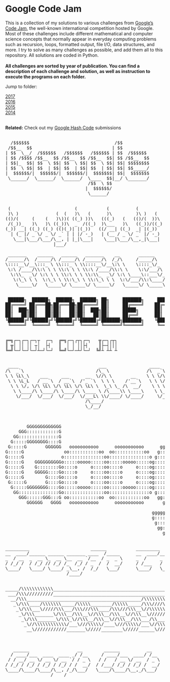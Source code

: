 <h1>Google Code Jam</h1>

This is a collection of my solutions to various challenges from <a href="https://code.google.com/codejam/">Google’s Code Jam</a>, the well-known international competition hosted by Google. Most of these challenges include different mathematical and computer science concepts that normally appear in everyday computing problems such as recursion, loops, formatted output, file I/O, data structures, and more. I try to solve as many challenges as possible, and add them all to this repository. All solutions are coded in Python.
<br><br>
<b>All challenges are sorted by year of publication. You can find a description of each challenge and solution, as well as instruction to execute the programs on each folder.</b>
<br>

Jump to folder:
<!-- <a href="https://github.com/yogurt1989/Google-Code-Jam/tree/master/2018">2018</a><br> -->
<a href="https://github.com/yogurt1989/Google-Code-Jam/tree/master/2017">2017</a><br>
<a href="https://github.com/yogurt1989/Google-Code-Jam/tree/master/2016">2016</a><br>
<a href="https://github.com/yogurt1989/Google-Code-Jam/tree/master/2015">2015</a><br>
<a href="https://github.com/yogurt1989/Google-Code-Jam/tree/master/2014">2014</a><br>

<br>
<b>Related:</b> Check out my <a href="https://github.com/yogurt1989/Google-Hash-Code/tree/master">Google Hash Code</a> submissions<br>
<br>

<pre>
  /$$$$$$                                /$$                  /$$$$$$                  /$$                    /$$$$$                        
 /$$__  $$                              | $$                 /$$__  $$                | $$                   |__  $$                        
| $$  \__/  /$$$$$$   /$$$$$$   /$$$$$$ | $$  /$$$$$$       | $$  \__/  /$$$$$$   /$$$$$$$  /$$$$$$             | $$  /$$$$$$  /$$$$$$/$$$$ 
| $$ /$$$$ /$$__  $$ /$$__  $$ /$$__  $$| $$ /$$__  $$      | $$       /$$__  $$ /$$__  $$ /$$__  $$            | $$ |____  $$| $$_  $$_  $$
| $$|_  $$| $$  \ $$| $$  \ $$| $$  \ $$| $$| $$$$$$$$      | $$      | $$  \ $$| $$  | $$| $$$$$$$$       /$$  | $$  /$$$$$$$| $$ \ $$ \ $$
| $$  \ $$| $$  | $$| $$  | $$| $$  | $$| $$| $$_____/      | $$    $$| $$  | $$| $$  | $$| $$_____/      | $$  | $$ /$$__  $$| $$ | $$ | $$
|  $$$$$$/|  $$$$$$/|  $$$$$$/|  $$$$$$$| $$|  $$$$$$$      |  $$$$$$/|  $$$$$$/|  $$$$$$$|  $$$$$$$      |  $$$$$$/|  $$$$$$$| $$ | $$ | $$
 \______/  \______/  \______/  \____  $$|__/ \_______/       \______/  \______/  \_______/ \_______/       \______/  \_______/|__/ |__/ |__/
                               /$$  \ $$                                                                                                    
                              |  $$$$$$/                                                                                                    
                               \______/    


 (                        (           (          (                               
 )\ )              (  (   )\   (      )\         )\ )   (      (      )     )    
(()/(     (    (   )\))( ((_) ))\   (((_)   (   (()/(  ))\     )\  ( /(    (     
 /(_))_   )\   )\ ((_))\  _  /((_)  )\___   )\   ((_))/((_)   ((_) )(_))   )\  ' 
(_)) __| ((_) ((_) (()(_)| |(_))   ((/ __| ((_)  _| |(_))    _ | |((_)_  _((_))  
  | (_ |/ _ \/ _ \/ _` | | |/ -_)   | (__ / _ \/ _` |/ -_)  | || |/ _` || '  \() 
   \___|\___/\___/\__, | |_|\___|    \___|\___/\__,_|\___|   \__/ \__,_||_|_|_|  
                  |___/ 

 _______    ______   ______   _______    __       ______       ______   ______   ______   ______       _________  ________   ___ __ __     
/______/\  /_____/\ /_____/\ /______/\  /_/\     /_____/\     /_____/\ /_____/\ /_____/\ /_____/\     /________/\/_______/\ /__//_//_/\    
\::::__\/__\:::_ \ \\:::_ \ \\::::__\/__\:\ \    \::::_\/_    \:::__\/ \:::_ \ \\:::_ \ \\::::_\/_    \__.::.__\/\::: _  \ \\::\| \| \ \   
 \:\ /____/\\:\ \ \ \\:\ \ \ \\:\ /____/\\:\ \    \:\/___/\    \:\ \  __\:\ \ \ \\:\ \ \ \\:\/___/\     /_\::\ \  \::(_)  \ \\:.      \ \  
  \:\\_  _\/ \:\ \ \ \\:\ \ \ \\:\\_  _\/ \:\ \____\::___\/_    \:\ \/_/\\:\ \ \ \\:\ \ \ \\::___\/_    \:.\::\ \  \:: __  \ \\:.\-/\  \ \ 
   \:\_\ \ \  \:\_\ \ \\:\_\ \ \\:\_\ \ \  \:\/___/\\:\____/\    \:\_\ \ \\:\_\ \ \\:\/.:| |\:\____/\    \: \  \ \  \:.\ \  \ \\. \  \  \ \
    \_____\/   \_____\/ \_____\/ \_____\/   \_____\/ \_____\/     \_____\/ \_____\/ \____/_/ \_____\/     \_____\/   \__\/\__\/ \__\/ \__\/
               
               
 ██████╗  ██████╗  ██████╗  ██████╗ ██╗     ███████╗     ██████╗ ██████╗ ██████╗ ███████╗         ██╗ █████╗ ███╗   ███╗
██╔════╝ ██╔═══██╗██╔═══██╗██╔════╝ ██║     ██╔════╝    ██╔════╝██╔═══██╗██╔══██╗██╔════╝         ██║██╔══██╗████╗ ████║
██║  ███╗██║   ██║██║   ██║██║  ███╗██║     █████╗      ██║     ██║   ██║██║  ██║█████╗           ██║███████║██╔████╔██║
██║   ██║██║   ██║██║   ██║██║   ██║██║     ██╔══╝      ██║     ██║   ██║██║  ██║██╔══╝      ██   ██║██╔══██║██║╚██╔╝██║
╚██████╔╝╚██████╔╝╚██████╔╝╚██████╔╝███████╗███████╗    ╚██████╗╚██████╔╝██████╔╝███████╗    ╚█████╔╝██║  ██║██║ ╚═╝ ██║
 ╚═════╝  ╚═════╝  ╚═════╝  ╚═════╝ ╚══════╝╚══════╝     ╚═════╝ ╚═════╝ ╚═════╝ ╚══════╝     ╚════╝ ╚═╝  ╚═╝╚═╝     ╚═╝


╔═╗┌─┐┌─┐┌─┐┬  ┌─┐  ╔═╗┌─┐┌┬┐┌─┐   ╦┌─┐┌┬┐
║ ╦│ ││ ││ ┬│  ├┤   ║  │ │ ││├┤    ║├─┤│││
╚═╝└─┘└─┘└─┘┴─┘└─┘  ╚═╝└─┘─┴┘└─┘  ╚╝┴ ┴┴ ┴ 


 ____                              ___                ____                __                _____                           
/\  _`\                           /\_ \              /\  _`\             /\ \              /\___ \                          
\ \ \L\_\    ___     ___      __  \//\ \       __    \ \ \/\_\    ___    \_\ \      __     \/__/\ \     __       ___ ___    
 \ \ \L_L   / __`\  / __`\  /'_ `\  \ \ \    /'__`\   \ \ \/_/_  / __`\  /'_` \   /'__`\      _\ \ \  /'__`\   /' __` __`\  
  \ \ \/, \/\ \L\ \/\ \L\ \/\ \L\ \  \_\ \_ /\  __/    \ \ \L\ \/\ \L\ \/\ \L\ \ /\  __/     /\ \_\ \/\ \L\.\_ /\ \/\ \/\ \ 
   \ \____/\ \____/\ \____/\ \____ \ /\____\\ \____\    \ \____/\ \____/\ \___,_\\ \____\    \ \____/\ \__/.\_\\ \_\ \_\ \_\
    \/___/  \/___/  \/___/  \/___L\ \\/____/ \/____/     \/___/  \/___/  \/__,_ / \/____/     \/___/  \/__/\/_/ \/_/\/_/\/_/
                              /\____/                                                                                       
                              \_/__/ 

                                                                                                                                                                                                                                                           
                                                                                                                                                             dddddddd                                                                                      
        GGGGGGGGGGGGG                                                     lllllll                                  CCCCCCCCCCCCC                             d::::::d                                   JJJJJJJJJJJ                                        
     GGG::::::::::::G                                                     l:::::l                               CCC::::::::::::C                             d::::::d                                   J:::::::::J                                        
   GG:::::::::::::::G                                                     l:::::l                             CC:::::::::::::::C                             d::::::d                                   J:::::::::J                                        
  G:::::GGGGGGGG::::G                                                     l:::::l                            C:::::CCCCCCCC::::C                             d:::::d                                    JJ:::::::JJ                                        
 G:::::G       GGGGGG   ooooooooooo      ooooooooooo      ggggggggg   gggggl::::l     eeeeeeeeeeee          C:::::C       CCCCCC   ooooooooooo       ddddddddd:::::d     eeeeeeeeeeee                     J:::::J  aaaaaaaaaaaaa      mmmmmmm    mmmmmmm   
G:::::G               oo:::::::::::oo  oo:::::::::::oo   g:::::::::ggg::::gl::::l   ee::::::::::::ee       C:::::C               oo:::::::::::oo   dd::::::::::::::d   ee::::::::::::ee                   J:::::J  a::::::::::::a   mm:::::::m  m:::::::mm 
G:::::G              o:::::::::::::::oo:::::::::::::::o g:::::::::::::::::gl::::l  e::::::eeeee:::::ee     C:::::C              o:::::::::::::::o d::::::::::::::::d  e::::::eeeee:::::ee                 J:::::J  aaaaaaaaa:::::a m::::::::::mm::::::::::m
G:::::G    GGGGGGGGGGo:::::ooooo:::::oo:::::ooooo:::::og::::::ggggg::::::ggl::::l e::::::e     e:::::e     C:::::C              o:::::ooooo:::::od:::::::ddddd:::::d e::::::e     e:::::e                 J:::::j           a::::a m::::::::::::::::::::::m
G:::::G    G::::::::Go::::o     o::::oo::::o     o::::og:::::g     g:::::g l::::l e:::::::eeeee::::::e     C:::::C              o::::o     o::::od::::::d    d:::::d e:::::::eeeee::::::e                 J:::::J    aaaaaaa:::::a m:::::mmm::::::mmm:::::m
G:::::G    GGGGG::::Go::::o     o::::oo::::o     o::::og:::::g     g:::::g l::::l e:::::::::::::::::e      C:::::C              o::::o     o::::od:::::d     d:::::d e:::::::::::::::::e      JJJJJJJ     J:::::J  aa::::::::::::a m::::m   m::::m   m::::m
G:::::G        G::::Go::::o     o::::oo::::o     o::::og:::::g     g:::::g l::::l e::::::eeeeeeeeeee       C:::::C              o::::o     o::::od:::::d     d:::::d e::::::eeeeeeeeeee       J:::::J     J:::::J a::::aaaa::::::a m::::m   m::::m   m::::m
 G:::::G       G::::Go::::o     o::::oo::::o     o::::og::::::g    g:::::g l::::l e:::::::e                 C:::::C       CCCCCCo::::o     o::::od:::::d     d:::::d e:::::::e                J::::::J   J::::::Ja::::a    a:::::a m::::m   m::::m   m::::m
  G:::::GGGGGGGG::::Go:::::ooooo:::::oo:::::ooooo:::::og:::::::ggggg:::::gl::::::le::::::::e                 C:::::CCCCCCCC::::Co:::::ooooo:::::od::::::ddddd::::::dde::::::::e               J:::::::JJJ:::::::Ja::::a    a:::::a m::::m   m::::m   m::::m
   GG:::::::::::::::Go:::::::::::::::oo:::::::::::::::o g::::::::::::::::gl::::::l e::::::::eeeeeeee          CC:::::::::::::::Co:::::::::::::::o d:::::::::::::::::d e::::::::eeeeeeee        JJ:::::::::::::JJ a:::::aaaa::::::a m::::m   m::::m   m::::m
     GGG::::::GGG:::G oo:::::::::::oo  oo:::::::::::oo   gg::::::::::::::gl::::::l  ee:::::::::::::e            CCC::::::::::::C oo:::::::::::oo   d:::::::::ddd::::d  ee:::::::::::::e          JJ:::::::::JJ    a::::::::::aa:::am::::m   m::::m   m::::m
        GGGGGG   GGGG   ooooooooooo      ooooooooooo       gggggggg::::::gllllllll    eeeeeeeeeeeeee               CCCCCCCCCCCCC   ooooooooooo      ddddddddd   ddddd    eeeeeeeeeeeeee            JJJJJJJJJ       aaaaaaaaaa  aaaammmmmm   mmmmmm   mmmmmm
                                                                   g:::::g                                                                                                                                                                                 
                                                       gggggg      g:::::g                                                                                                                                                                                 
                                                       g:::::gg   gg:::::g                                                                                                                                                                                 
                                                        g::::::ggg:::::::g                                                                                                                                                                                 
                                                         gg:::::::::::::g                                                                                                                                                                                  
                                                           ggg::::::ggg                                                                                                                                                                                    
                                                              gggggg    
                              
_________                       ______           _________       _________           _________                    
__  ____/______ ______ _______ ____  /_____      __  ____/______ ______  /_____      ______  /______ ________ ___ 
_  / __  _  __ \_  __ \__  __ `/__  / _  _ \     _  /     _  __ \_  __  / _  _ \     ___ _  / _  __ `/__  __ `__ \
/ /_/ /  / /_/ // /_/ /_  /_/ / _  /  /  __/     / /___   / /_/ // /_/ /  /  __/     / /_/ /  / /_/ / _  / / / / /
\____/   \____/ \____/ _\__, /  /_/   \___/      \____/   \____/ \__,_/   \___/      \____/   \__,_/  /_/ /_/ /_/ 
                       /____/                                                                                                                                                                                                                                                                                                                                             


_____/\\\\\\\\\\\\___________________________________________/\\\\\\____________________________________/\\\\\\\\\_______________________/\\\________________________________/\\\\\\\\\\\____________________________________        
 ___/\\\//////////___________________________________________\////\\\_________________________________/\\\////////_______________________\/\\\_______________________________\/////\\\///_____________________________________       
  __/\\\___________________________________________/\\\\\\\\_____\/\\\_______________________________/\\\/________________________________\/\\\___________________________________\/\\\________________________________________      
   _\/\\\____/\\\\\\\_____/\\\\\________/\\\\\_____/\\\////\\\____\/\\\________/\\\\\\\\_____________/\\\_________________/\\\\\___________\/\\\______/\\\\\\\\____________________\/\\\______/\\\\\\\\\_______/\\\\\__/\\\\\___     
    _\/\\\___\/////\\\___/\\\///\\\____/\\\///\\\__\//\\\\\\\\\____\/\\\______/\\\/////\\\___________\/\\\_______________/\\\///\\\____/\\\\\\\\\____/\\\/////\\\___________________\/\\\_____\////////\\\____/\\\///\\\\\///\\\_    
     _\/\\\_______\/\\\__/\\\__\//\\\__/\\\__\//\\\__\///////\\\____\/\\\_____/\\\\\\\\\\\____________\//\\\_____________/\\\__\//\\\__/\\\////\\\___/\\\\\\\\\\\____________________\/\\\_______/\\\\\\\\\\__\/\\\_\//\\\__\/\\\_   
      _\/\\\_______\/\\\_\//\\\__/\\\__\//\\\__/\\\___/\\_____\\\____\/\\\____\//\\///////______________\///\\\__________\//\\\__/\\\__\/\\\__\/\\\__\//\\///////______________/\\\___\/\\\______/\\\/////\\\__\/\\\__\/\\\__\/\\\_  
       _\//\\\\\\\\\\\\/___\///\\\\\/____\///\\\\\/___\//\\\\\\\\___/\\\\\\\\\__\//\\\\\\\\\\______________\////\\\\\\\\\__\///\\\\\/___\//\\\\\\\/\\__\//\\\\\\\\\\___________\//\\\\\\\\\______\//\\\\\\\\/\\_\/\\\__\/\\\__\/\\\_ 
        __\////////////_______\/////________\/////______\////////___\/////////____\//////////__________________\/////////_____\/////______\///////\//____\//////////_____________\/////////________\////////\//__\///___\///___\///__



   ______                  __        ______          __            __              
  / ____/___  ____  ____ _/ /__     / ____/___  ____/ /__         / /___ _____ ___ 
 / / __/ __ \/ __ \/ __ `/ / _ \   / /   / __ \/ __  / _ \   __  / / __ `/ __ `__ \
/ /_/ / /_/ / /_/ / /_/ / /  __/  / /___/ /_/ / /_/ /  __/  / /_/ / /_/ / / / / / /
\____/\____/\____/\__, /_/\___/   \____/\____/\__,_/\___/   \____/\__,_/_/ /_/ /_/ 
                 /____/  
</pre>